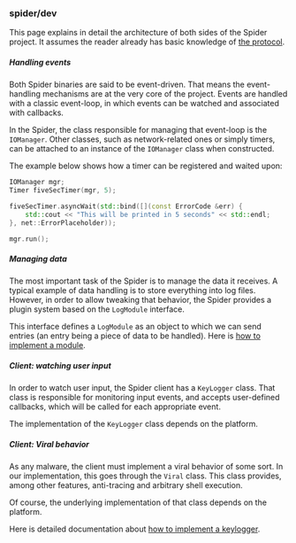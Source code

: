 ### spider/dev

This page explains in detail the architecture of both sides of the Spider project. It assumes the reader already has basic knowledge of [the protocol][0].

[0]: http://doc.slyris.eu/projects/cpp/spider/protocol.html

##### Handling events
Both Spider binaries are said to be event-driven. That means the event-handling mechanisms are at the very core of the project.
Events are handled with a classic event-loop, in which events can be watched and associated with callbacks.

In the Spider, the class responsible for managing that event-loop is the `IOManager`.
Other classes, such as network-related ones or simply timers, can be attached to an instance of the `IOManager` class when constructed.

The example below shows how a timer can be registered and waited upon:

```cpp
IOManager mgr;
Timer fiveSecTimer(mgr, 5);

fiveSecTimer.asyncWait(std::bind([](const ErrorCode &err) {
    std::cout << "This will be printed in 5 seconds" << std::endl;
}, net::ErrorPlaceholder));

mgr.run();
```

##### Managing data
The most important task of the Spider is to manage the data it receives.
A typical example of data handling is to store everything into log files.
However, in order to allow tweaking that behavior, the Spider provides a plugin system based on the `LogModule` interface.

This interface defines a `LogModule` as an object to which we can send entries (an entry being a piece of data to be handled).
Here is [how to implement a module][1].

[1]: http://doc.slyris.eu/projects/cpp/spider/howtomodule.html

##### Client: watching user input
In order to watch user input, the Spider client has a `KeyLogger` class.
That class is responsible for monitoring input events, and accepts user-defined callbacks, which will be called for each appropriate event.

The implementation of the `KeyLogger` class depends on the platform.

##### Client: Viral behavior
As any malware, the client must implement a viral behavior of some sort.
In our implementation, this goes through the `Viral` class.
This class provides, among other features, anti-tracing and arbitrary shell execution.

Of course, the underlying implementation of that class depends on the platform.

Here is detailed documentation about [how to implement a keylogger][2].

[2]:http://doc.slyris.eu/projects/cpp/spider/howtokeylog.html